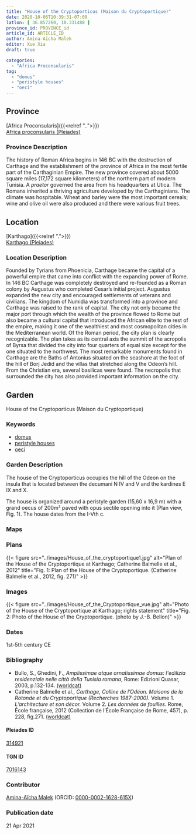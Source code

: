 ```yaml
---
title: "House of the Cryptoporticus (Maison du Cryptoportique)"
date: 2020-10-06T10:39:31-07:00
latlon: [ 36.857260, 10.331488 ]
province_id: PROVINCE_id
article_id: ARTICLE_ID
author: Amina-Aïcha Malek
editor: Xue Xia
draft: true

categories:
  - "Africa Proconsularis"
tag:
  - "domus"
  - "peristyle houses"
  - "oeci"
---
```


## Province
[Africa Proconsularis]({{<relref "..">}}) \
[Africa proconsularis (Pleiades)](https://pleiades.stoa.org/places/991341)

### Province Description
The history of Roman Africa begins in 146 BC with the destruction of Carthage and the establishment of the province of Africa in the most fertile part of the Carthaginian Empire. The new province covered about 5000 square miles (17,172 square kilometers) of the northern part of modern Tunisia. A *praetor* governed the area from his headquarters at Utica. The Romans inherited a thriving agriculture developed by the Carthaginians. The climate was hospitable. Wheat and barley were the most important cereals; wine and olive oil were also produced and there were various fruit trees.

## Location

[Karthago]({{<relref ".">}}) \
[Karthago (Pleiades)](https://pleiades.stoa.org/places/314921)

### Location Description

Founded by Tyrians from Phoenicia, Carthage became the capital of a powerful empire that came into conflict with the expanding power of Rome. In 146 BC Carthage was completely destroyed and re-founded as a Roman colony by Augustus who completed Cesar’s initial project. Augustus expanded the new city and encouraged settlements of veterans and civilians. The kingdom of Numidia was transformed into a province and Carthage was raised to the rank of capital. The city not only became the major port through which the wealth of the province flowed to Rome but also became a cultural capital that introduced the African elite to the rest of the empire, making it one of the wealthiest and most cosmopolitan cities in the Mediterranean world.
Of the Roman period, the city plan is clearly recognizable. The plan takes as its central axis the summit of the acropolis of Byrsa that divided the city into four quarters of equal size except for the one situated to the northwest. The most remarkable monuments found in Carthage are the Baths of Antonius situated on the seashore at the foot of the hill of Borj Jedid and the villas that stretched along the Odeon’s hill. From the Christian era, several basilicas were found. The necropolis that surrounded the city has also provided important information on the city.


<!-- LEAVE THIS BLANK FOR NOW -->

<!--## Sublocation-->

<!--
[AREA WITHIN LOCATION, LIKE “PALATINE HILL”](GEOREFERENCE LINK)
A sublocation is any area larger than an individual garden, but located within a location. I would always try to include a link to a controlled vocabulary here if possible. This ID may well be different from the Garden ID, e.g., Pompeii versus a Garden in one of the houses which has its own Pleiades ID.
-->

<!--### Sublocation Description-->

<!-- DESCRIPTION -->

## Garden
House of the Cryptoporticus (Maison du Cryptoportique)

### Keywords
- [domus](http://vocab.getty.edu/page/aat/300005506)
- [peristyle houses](http://vocab.getty.edu/page/aat/300005452)
- [oeci](http://vocab.getty.edu/page/aat/300080791)


### Garden Description
 The house of the Cryptoporticus occupies the hill of the Odeon on the insula that is located between the decumani N IV and V and the kardines E IX and X.

 The house is organized around a peristyle garden (15,60 x 16,9 m) with a grand oecus of 200m² paved with opus sectile opening into it (Plan view, Fig. 1). The house dates from the I-Vth c.


### Maps

<!--
{{< figure src="IMG_URL" alt="ALT_TEXT" title="CAPTION" >}}
-->

### Plans
{{< figure src="../images/House_of_the_cryptoportique1.jpg" alt="Plan of the House of the Cryptoportique at Karthago; Catherine Balmelle et al., 2012" title="Fig. 1: Plan of the House of the Cryptoportique. (Catherine Balmelle et al., 2012, fig. 271)" >}}

<!--
{{< figure src="IMG_URL" alt="ALT_TEXT" title="CAPTION" >}}
-->

### Images

{{< figure src="../images/House_of_the_Cryptoportique_vue.jpg" alt="Photo of the House of the Cryptoportique at Karthago; rights statement" title="Fig. 2: Photo of the House of the Cryptoportique. (photo by J.-B. Bellon)" >}}

### Dates
1st-5th century CE

### Bibliography
* Bullo, S., Ghedini, F., *Amplissimae atque ornatissimae domus: l'edilizia residenziale nelle città della Tunisia romana*, Rome: Edizioni Quasar, 2003, p.132-134. [(worldcat)](http://www.worldcat.org/oclc/989088620)
* Catherine Balmelle et al., *Carthage, Colline de l’Odéon. Maisons de la Rotonde et du Cryptoportique (Recherches 1987-2000).* Volume 1. *L’architecture et son décor.* Volume 2. *Les données de fouilles.* Rome, École française, 2012 (Collection de l’École Française de Rome, 457), p. 228, fig.271. [(worldcat)](http://www.worldcat.org/oclc/843086541)
<!--
* Collective publication (CTEMA, Tunis and CNRS,URA 375,1, Paris), Recherches sur les pavements de la "maison du cryptoportique" à Carthage, 113e Conrgrés National des Sociétés savantes, Strasbourg 1988, IV Colloqsue sur l'histoire et l'archéologie de l'Afrique du Nord, t..I, p 157-173.
-->


<!--#### Periodo ID-->

<!-- [PERIODO_ID](https://pleiades.stoa.org/places/PLEIADES_ID) -->

#### Pleiades ID

[314921](https://pleiades.stoa.org/places/314921)

#### TGN ID
[7016143](http://vocab.getty.edu/page/tgn/7016143)

### Contributor
[Amina-Aïcha Malek](link) (ORCID: [0000-0002-1628-615X](https://orcid.org/0000-0002-1628-615X))

### Publication date

21 Apr 2021

<!--### Related articles-->

<!-- Links to other related articles. Leave blank for now -->
